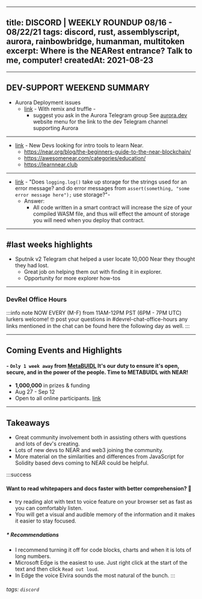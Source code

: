 <!-- # DISCORD | WEEKLY ROUNDUP 2021-08-15 -> 2021-08-22 -->

---
title: DISCORD | WEEKLY ROUNDUP 08/16 - 08/22/21
tags: discord, rust, assemblyscript, aurora, rainbowbridge, humanman, multitoken
excerpt: Where is the NEARest entrance? Talk to me, computer!
createdAt: 2021-08-23
--- 
***

## DEV-SUPPORT WEEKEND SUMMARY 
- Aurora Deployment issues
    -  [link](discord://discordapp.com/channels/490367152054992913/542945453533036544/878584137483710474) - With remix and truffle -
        - suggest you ask in the Aurora Telegram group
            See [aurora.dev](https://aurora.dev) website menu for the link to the dev Telegram channel supporting Aurora
***
-  [link](discord://discordapp.com/channels/490367152054992913/542945453533036544/878590167957512202) - New Devs looking for intro tools to learn Near.
    -  https://near.org/blog/the-beginners-guide-to-the-near-blockchain/
    - https://awesomenear.com/categories/education/
    - https://learnnear.club
***
 
 -   [link](discord://discordapp.com/channels/490367152054992913/542945453533036544/879047697498255452) - "Does `logging.log()` take up storage for the strings used for an error message? and do error messages from `assert(something, "some error message here");` use storage?"-
        - Answer: 
            - All code written in a smart contract will increase the size of your compiled WASM file, and thus will effect the amount of storage you will need when you deploy that contract.
***

## \#last weeks highlights

- Sputnik v2 Telegram chat helped a user locate 10,000 Near they thought they had lost. 
    - Great job on helping them out with finding it in explorer.
    - Opportunity for more explorer how-tos


***
### DevRel Office Hours

:::info note
NOW EVERY (M-F) from 11AM-12PM PST (6PM - 7PM UTC)
lurkers welcome! :nerd_face:
post your questions in #devrel-chat-office-hours
any links mentioned in the chat can be found here the following day as well.
:::



***
## Coming Events and Highlights


#### - `Only 1 week away` from [MetaBUIDL](https://metabuidl.splashthat.com/edu) It's our duty to ensure it's open, secure, and in the power of the people. Time to METABUIDL with NEAR!
 - **1,000,000** in prizes & funding
 - Aug 27 - Sep 12
 - Open to all online participants. [link](https://metabuidl.splashthat.com/edu)

***  

## Takeaways
- Great community involvement both in assisting others with questions and lots of dev's creating.
- Lots of new devs to NEAR and web3 joining the community.
- More material on the similarities and differences from JavaScript for Solidity based devs coming to NEAR could be helpful. 

:::success
#### Want to read whitepapers and docs faster with better comprehension? 🧐

- try reading alot with text to voice feature on your browser set as fast as you can comfortably listen.
- You will get a visual and audible memory of the information and it makes it easier to stay focused.

##### * Recommendations     
   - I recommend turning it off for code blocks, charts and when it is lots of long numbers.
   - Microsoft Edge is the easiest to use. Just right click at the start of the text and then click `Read out loud`. 
- In Edge the voice Elvira sounds the most natural of the bunch.
:::


###### tags: `discord`